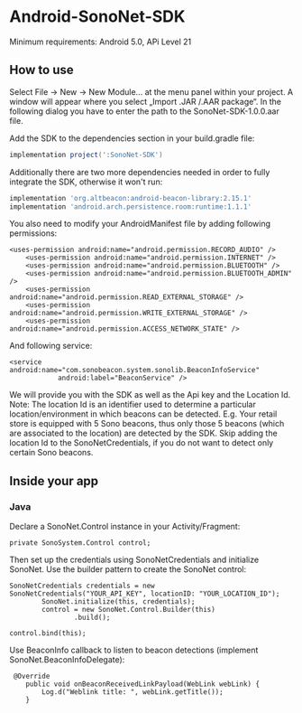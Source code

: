 # Android-SonoNet-SDK

Minimum requirements: Android 5.0, APi Level 21

## How to use

Select File -> New -> New Module... at the menu panel within your project. A window will appear where you select „Import .JAR /.AAR package“. In the following dialog you have to enter the path to the SonoNet-SDK-1.0.0.aar file.

Add the SDK to the dependencies section in your build.gradle file:

```gradle
implementation project(':SonoNet-SDK')
```
Additionally there are two more dependencies needed in order to fully integrate the SDK, otherwise it won't run:

```gradle
implementation 'org.altbeacon:android-beacon-library:2.15.1'
implementation 'android.arch.persistence.room:runtime:1.1.1'
```

You also need to modify your AndroidManifest file by adding following permissions:

```android
<uses-permission android:name="android.permission.RECORD_AUDIO" />
    <uses-permission android:name="android.permission.INTERNET" />
    <uses-permission android:name="android.permission.BLUETOOTH" />
    <uses-permission android:name="android.permission.BLUETOOTH_ADMIN" />
    <uses-permission android:name="android.permission.READ_EXTERNAL_STORAGE" />
    <uses-permission android:name="android.permission.WRITE_EXTERNAL_STORAGE" />
    <uses-permission android:name="android.permission.ACCESS_NETWORK_STATE" />
```

And following service:

```android
<service android:name="com.sonobeacon.system.sonolib.BeaconInfoService"
            android:label="BeaconService" />
```
  

We will provide you with the SDK as well as the Api key and the Location Id.
Note: The location Id is an identifier used to determine a particular location/environment in which beacons can be detected.
E.g. Your retail store is equipped with 5 Sono beacons, thus only those 5 beacons (which are associated to the location) are detected by the SDK. Skip adding the location Id to the SonoNetCredentials, if you do not want to detect only certain Sono beacons.

## Inside your app

### Java

Declare a SonoNet.Control instance in your Activity/Fragment:

```android
private SonoSystem.Control control;
```
Then set up the credentials using SonoNetCredentials and initialize SonoNet. Use the builder pattern to create the SonoNet control:

```android
SonoNetCredentials credentials = new SonoNetCredentials("YOUR_API_KEY", locationID: "YOUR_LOCATION_ID");
        SonoNet.initialize(this, credentials);
        control = new SonoNet.Control.Builder(this)
                .build();
                
control.bind(this);
```

Use BeaconInfo callback to listen to beacon detections (implement SonoNet.BeaconInfoDelegate):

```android
 @Override
    public void onBeaconReceivedLinkPayload(WebLink webLink) {
        Log.d("Weblink title: ", webLink.getTitle());
    }
```

